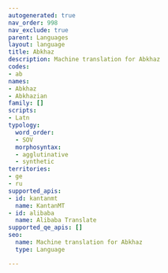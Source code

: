 ```yaml
---
autogenerated: true
nav_order: 998
nav_exclude: true
parent: Languages
layout: language
title: Abkhaz
description: Machine translation for Abkhaz
codes:
- ab
names:
- Abkhaz
- Abkhazian
family: []
scripts:
- Latn
typology:
  word_order:
  - SOV
  morphosyntax:
  - agglutinative
  - synthetic
territories:
- ge
- ru
supported_apis:
- id: kantanmt
  name: KantanMT
- id: alibaba
  name: Alibaba Translate
supported_qe_apis: []
seo:
  name: Machine translation for Abkhaz
  type: Language

---
```


